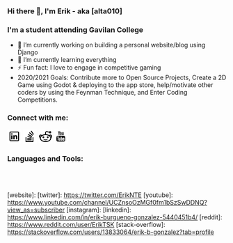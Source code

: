 ### Hi there 👋, I'm Erik - aka [alta010]

<!--
**alta010/alta010** is a ✨ _special_ ✨ repository because its `README.md` (this file) appears on your GitHub profile.

Here are some ideas to get you started:
-->

### I'm a student attending Gavilan College

- 🔭 I’m currently working on building a personal website/blog using Django
- 🌱 I’m currently learning everything
- ⚡ Fun fact: I love to engage in competitive gaming
- 2020/2021 Goals: Contribute more to Open Source Projects, Create a 2D Game using Godot & deploying to the app store, help/motivate other coders by using the Feynman Technique, and Enter Coding Competitions.

### Connect with me:

<img src="icons/icon-linkedin.png">
<img src="icons/icon-stack-overflow.png">
<img src="icons/icon-reddit.png">
<img src="icons/icon-youtube.png">

<br>

### Languages and Tools: 


<br>
<br>

[website]:
[twitter]: https://twitter.com/ErikNTE
[youtube]: https://www.youtube.com/channel/UCZnsoOzMGf0fm1bSzSwDDNQ?view_as=subscriber
[instagram]:
[linkedin]: https://www.linkedin.com/in/erik-burgueno-gonzalez-5440451b4/
[reddit]: https://www.reddit.com/user/ErikTSK
[stack-overflow]: https://stackoverflow.com/users/13833064/erik-b-gonzalez?tab=profile

